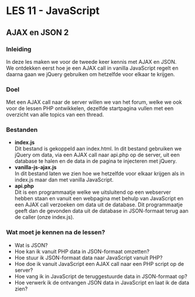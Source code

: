 # LES 11 - JavaScript
## AJAX en JSON 2
  
### Inleiding
In deze les maken we voor de tweede keer kennis met AJAX en JSON.  
We ontdekken eerst hoe je een AJAX call in vanilla JavaScript regelt en daarna gaan we jQuery gebruiken om hetzelfde voor elkaar te krijgen.  
  
### Doel
Met een AJAX call naar de server willen we van het forum, welke we ook voor de lessen PHP ontwikkelen, dezelfde startpagina vullen met een overzicht van alle topics van een thread.  
  
### Bestanden
  
* **index.js**  
  Dit bestand is gekoppeld aan index.html. In dit bestand gebruiken we jQuery om data,
  via een AJAX call naar api.php op de server, uit een database te halen en de data in
  de pagina te injecteren met jQuery.
* **vanilla-js-ajax.js**  
  In dit bestand laten we zien hoe we hetzelfde voor elkaar krijgen als in index.js maar dan met vanilla JavaScript.
* **api.php**  
  Dit is een programmaatje welke we uitsluitend op een webserver hebben staan en vanuit een webpagina met behulp van JavaScript en een AJAX call verzoeken om data uit de database. Dit programmaatje geeft dan de gevonden data uit de database in JSON-formaat terug aan de caller (onze index.js).

### Wat moet je kennen na de lessen?
* Wat is JSON? 
* Hoe kan ik vanuit PHP data in JSON-formaat omzetten?
* Hoe stuur ik JSON-formaat data naar JavaScript vanuit PHP?
* Hoe doe ik vanuit JavaScript een AJAX call naar een PHP script op de server?
* Hoe vang ik in JavaScript de teruggestuurde data in JSON-formaat op?
* Hoe verwerk ik de ontvangen JSON data in JavaScript en laat ik de data zien?